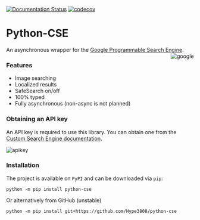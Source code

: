 [![Documentation Status](https://readthedocs.org/projects/python-cse/badge/?version=latest)](https://python-cse.readthedocs.io/en/latest/?badge=latest) [![codecov](https://codecov.io/gh/Hype3808/python-cse/branch/master/graph/badge.svg?token=VTJ0RXIG1Z)](https://codecov.io/gh/Hype3808/python-cse)


# Python-CSE
An asynchronous wrapper for the [Google Programmable Search Engine](https://programmablesearchengine.google.com).
<img alt="google" src="https://cdn.idevision.net/DOR.png" align="right" />

### Features

- Image searching
- Localized results
- SafeSearch on/off
- 100% typed
- Fully asynchronous (non-async is not planned)

### Obtaining an API key
An API key is required to use this library. You can obtain one from the [Custom Search Engine documentation](https://developers.google.com/custom-search/v1/overview).

![apikey](https://cdn.idevision.net/786.png)

### Installation

The project is available on ``PyPI`` and can be downloaded via ``pip``:
```
python -m pip install python-cse
```
Or alternatively from GitHub (unstable)
```
python -m pip install git+https://github.com/Hype3808/python-cse
```
